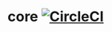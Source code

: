 # core [![CircleCI](https://circleci.com/gh/ishakm/core.svg?style=svg)](https://circleci.com/gh/ishakm/core)

